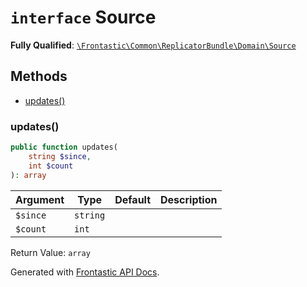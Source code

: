 # `interface`  Source

**Fully Qualified**: [`\Frontastic\Common\ReplicatorBundle\Domain\Source`](../../../../src/php/ReplicatorBundle/Domain/Source.php)

## Methods

* [updates()](#updates)

### updates()

```php
public function updates(
    string $since,
    int $count
): array
```

Argument|Type|Default|Description
--------|----|-------|-----------
`$since`|`string`||
`$count`|`int`||

Return Value: `array`

Generated with [Frontastic API Docs](https://github.com/FrontasticGmbH/apidocs).
